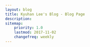 ```yaml
---
layout: blog
title: Kyuhan Lee's Blog - Blog Page
description: 
sitemap:
    priority: 1.0
    lastmod: 2017-11-02
    changefreq: weekly
---
```

